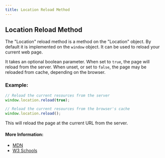 ```yaml
---
title: Location Reload Method
---
```

## Location Reload Method

The "Location" reload method is a method on the "Location" object. By default it is implemented on the `window` object. It can be used to reload your current web page.

It takes an optional boolean parameter. When set to `true`, the page will reload from the server. When unset, or set to `false`, the page may be reloaded from cache, depending on the browser. 

### Example:

```javascript
// Reload the current resources from the server
window.location.reload(true);

// Reload the current resources from the browser's cache
window.location.reload();
```


This will reload the page at the current URL from the server.

#### More Information:
* [MDN](https://developer.mozilla.org/docs/Web/API/Location/reload)
* [W3 Schools](https://www.w3schools.com/jsref/met_loc_reload.asp)
